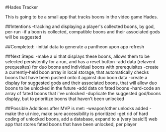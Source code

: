 #Hades Tracker


This is going to be a small app that tracks boons in the video game Hades.

##Intentions
-tracking and displaying a player's collected boons, by god, per-run
-if a boon is collected, compatible boons and their associated gods will be suggested

##Completed:
-initial data to generate a pantheon upon app refresh

##Next Steps:
-make a ui that displays these boons, allows them to be selected persistently for a run, and has a reset button
-add data (relavent prequesites) for duo boons and individual boons with prerequisites
-create a currently-held boon array in local storage, that automatically checks boons that have been pushed onto it against duo boon data
-create a display for suggested gods and their associated boons, that will allow duo boons to be unlocked in the future
-add data on fated boons
-hard-code an array of fated boons that i've unlocked
-duplicate the suggested god/boons display, but to prioritize boons that haven't been unlocked

##Possible Additions after MVP is met:
-weapon/other unlocks added
-make the ui nice, make sure accessibility is prioritized
-get rid of hard coding of unlocked boons, add a database, expand to a (very basic!!) web app that stores fated boons that have been unlocked, per player
